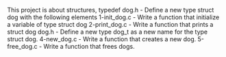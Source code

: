 This project is about structures, typedef
dog.h - Define a new type struct dog with the following elements
1-init_dog.c - Write a function that initialize a variable of type struct dog
2-print_dog.c - Write a function that prints a struct dog
dog.h - Define a new type dog_t as a new name for the type struct dog.
4-new_dog.c - Write a function that creates a new dog.
5-free_dog.c - Write a function that frees dogs.